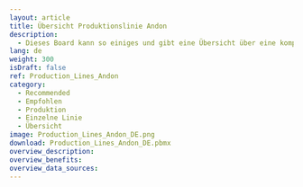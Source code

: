 ```yaml
---
layout: article
title: Übersicht Produktionslinie Andon
description: 
  - Dieses Board kann so einiges und gibt eine Übersicht über eine komplette Produktionslinie mit Hilfe von Andon.
lang: de
weight: 300
isDraft: false
ref: Production_Lines_Andon
category:
  - Recommended
  - Empfohlen
  - Produktion
  - Einzelne Linie
  - Übersicht
image: Production_Lines_Andon_DE.png
download: Production_Lines_Andon_DE.pbmx
overview_description:
overview_benefits:
overview_data_sources:
---
```

